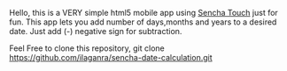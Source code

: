 Hello, this is a VERY simple  html5 mobile app using [Sencha Touch][0] just for fun.
This app lets you add number of days,months and years to a desired date.
Just add (-) negative sign for subtraction.

Feel Free to clone this repository,
	git clone https://github.com/ilaganra/sencha-date-calculation.git
	
[0]: http://sencha.com/products/touch/